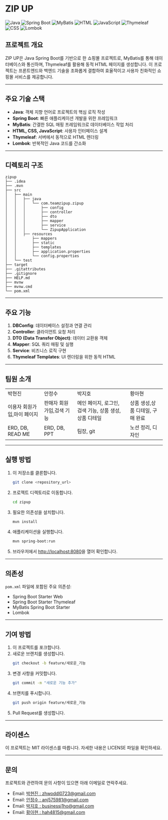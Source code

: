 # ZIP UP

![Java](https://img.shields.io/badge/Java-ED8B00?style=for-the-badge&logo=java&logoColor=white)
![Spring Boot](https://img.shields.io/badge/Spring%20Boot-6DB33F?style=for-the-badge&logo=springboot&logoColor=white)
![MyBatis](https://img.shields.io/badge/MyBatis-007ACC?style=for-the-badge&logo=mybatis&logoColor=white)
![HTML](https://img.shields.io/badge/HTML5-E34F26?style=for-the-badge&logo=html5&logoColor=white)
![JavaScript](https://img.shields.io/badge/JavaScript-F7DF1E?style=for-the-badge&logo=javascript&logoColor=black)
![Thymeleaf](https://img.shields.io/badge/Thymeleaf-005F0F?style=for-the-badge&logo=thymeleaf&logoColor=white)
![CSS](https://img.shields.io/badge/CSS3-1572B6?style=for-the-badge&logo=css3&logoColor=white)
![Lombok](https://img.shields.io/badge/Project%20Lombok-FF2D20?style=for-the-badge&logo=lombok&logoColor=white)

## 프로젝트 개요
ZIP UP은 Java Spring Boot를 기반으로 한 쇼핑몰 프로젝트로, MyBatis를 통해 데이터베이스와 통신하며, Thymeleaf를 활용해 동적 HTML 페이지를 생성합니다. 이 프로젝트는 프론트엔드와 백엔드 기술을 조화롭게 결합하여 효율적이고 사용자 친화적인 쇼핑몰 서비스를 제공합니다.

---

## 주요 기술 스택

- **Java**: 객체 지향 언어로 프로젝트의 핵심 로직 작성
- **Spring Boot**: 빠른 애플리케이션 개발을 위한 프레임워크
- **MyBatis**: 간결한 SQL 매핑 프레임워크로 데이터베이스 작업 처리
- **HTML, CSS, JavaScript**: 사용자 인터페이스 설계
- **Thymeleaf**: 서버에서 동적으로 HTML 렌더링
- **Lombok**: 반복적인 Java 코드를 간소화

---

## 디렉토리 구조
```
zipup
├── .idea
├── .mvn
├── src
│   ├── main
│   │   ├── java
│   │   │   └── com.teamzipup.zipup
│   │   │       ├── config
│   │   │       ├── controller
│   │   │       ├── dto
│   │   │       ├── mapper
│   │   │       ├── service
│   │   │       └── ZipupApplication
│   │   ├── resources
│   │       ├── mappers
│   │       ├── static
│   │       ├── templates
│   │       ├── application.properties
│   │       └── config.properties
│   └── test
├── target
├── .gitattributes
├── .gitignore
├── HELP.md
├── mvnw
├── mvnw.cmd
└── pom.xml
```

---

## 주요 기능

1. **DBConfig**: 데이터베이스 설정과 연결 관리
2. **Controller**: 클라이언트 요청 처리
3. **DTO (Data Transfer Object)**: 데이터 교환용 객체
4. **Mapper**: SQL 쿼리 매핑 및 실행
5. **Service**: 비즈니스 로직 구현
6. **Thymeleaf Templates**: UI 렌더링을 위한 동적 HTML

---

## 팀원 소개

<table>

  <tr>
    <td>박현진</td>
    <td>안정수</td>
    <td>박지호</td>
    <td>황아현</td>
  </tr>
  <tr>
    <td>이용자 회원가입,마이 페이지</td>
    <td>판매자 회원가입,검색 기능</td>
    <td>메인 페이지, 로그인, 검색 기능, 상품 생성, 상품 디테일</td>
    <td>상품 생성,상품 디테일, 구매 완료</td>
  </tr>
  <tr>
    <td>ERD, DB, READ ME</td>
    <td>ERD, DB, PPT</td>
    <td>팀장, git </td>
    <td>노션 정리, 디자인</td>
  </tr>
</table>

---

## 실행 방법

1. 이 저장소를 클론합니다.
   ```bash
   git clone <repository_url>
   ```

2. 프로젝트 디렉토리로 이동합니다.
   ```bash
   cd zipup
   ```

3. 필요한 의존성을 설치합니다.
   ```bash
   mvn install
   ```

4. 애플리케이션을 실행합니다.
   ```bash
   mvn spring-boot:run
   ```

5. 브라우저에서 [http://localhost:8080](http://localhost:8080)을 열어 확인합니다.

---

## 의존성

`pom.xml` 파일에 포함된 주요 의존성:
- Spring Boot Starter Web
- Spring Boot Starter Thymeleaf
- MyBatis Spring Boot Starter
- Lombok

---

## 기여 방법

1. 이 프로젝트를 포크합니다.
2. 새로운 브랜치를 생성합니다.
   ```bash
   git checkout -b feature/새로운_기능
   ```
3. 변경 사항을 커밋합니다.
   ```bash
   git commit -m "새로운 기능 추가"
   ```
4. 브랜치를 푸시합니다.
   ```bash
   git push origin feature/새로운_기능
   ```
5. Pull Request를 생성합니다.

---

## 라이센스

이 프로젝트는 MIT 라이센스를 따릅니다. 자세한 내용은 LICENSE 파일을 확인하세요.

---

## 문의

프로젝트와 관련하여 문의 사항이 있으면 아래 이메일로 연락주세요.

- Email: [박현진 : zhwoddl0723@gmail.com](mailto:your_zhwoddl0723@gmail.com)
- Email: [안정수 : anj575981@gmail.com](mailto:your_anj575981@gmail.com)
- Email: [박지호 : businessj1ho@gmail.com](mailto:your_businessj1ho@gmail.com)
- Email: [황아현 : hah4815@gmail.com](mailto:your_hah4815@gmail.com)



